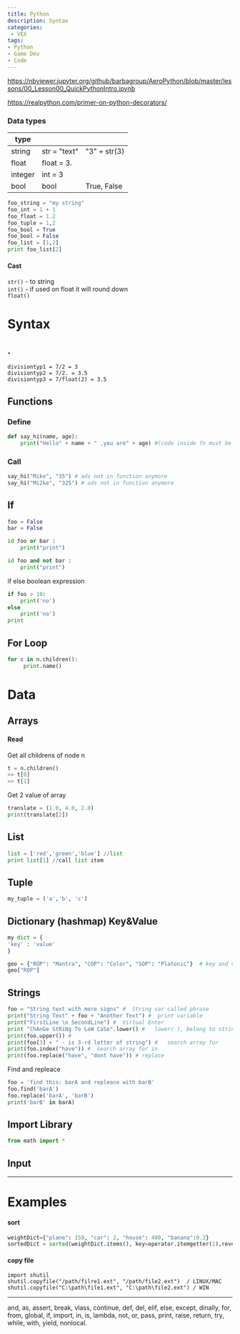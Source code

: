 ```yaml
---
title: Python
description: Syntax
categories:
 - VEX
tags:
- Python
- Game Dev
- Code
---
```


https://nbviewer.jupyter.org/github/barbagroup/AeroPython/blob/master/lessons/00_Lesson00_QuickPythonIntro.ipynb

https://realpython.com/primer-on-python-decorators/  
### Data types

|type|||
|---|---|---|
|string|str = "text"| "3" + str(3)
|float|float = 3.
|integer|int = 3
|bool|bool |  True, False

```python
foo_string = "my string"    
foo_int = 1 + 1     
foo_float = 1.2    
foo_tuple = 1,2    
foo_bool = True   
foo_bool = False   
foo_list = [1,2]  
print foo_list[2]  
```

#### Cast
`str()` - to string  
`int()` - if used on float it will  round down  
`float()`  


# Syntax


## .
`divisiontyp1 = 7/2 = 3`     
`divisiontyp2 = 7/2. = 3.5`     
`divisiontyp3 = 7/float(2) = 3.5`     


## Functions


### Define
```python
def say_hi(name, age):  
    print("Hello" + name + " ,you are" + age) #(code inside fn must be indentet)  
```
### Call
```python
say_hi("Mike", "35") # ads not in function anymore
say_hi("Mi2ke", "325") # ads not in function anymore
```

## If
```python
foo = False
bar = False

id foo or bar :
	print("print")

id foo and not bar :
	print("print")

```
if else boolean expression

```python
if foo > 10:
	print('no')
else
	print('no')
print
```


## For Loop
```python
for c in n.children():
     print.name()
```

# Data

## Arrays

#### Read

Get all childrens of node n
```python
t = n.children()
>> t[0]
>> t[1]
```
Get 2 value of array
```python
translate = (1.0, 4.0, 2.0)
print(translate[2])

```

## List
```python
list = ['red','green','blue'] //list  
print list[1] //call list item   
```

## Tuple

```python
my_tuple = ('a','b', 'c')
```

## Dictionary  (hashmap) Key&Value
```python
my dict = {
'key' : 'value'
}
```
```python
geo = {"ROP": "Mantra", "COP": "Color", "SOP": "Platonic"}  # key and value   
geo["ROP"]  
```


## Strings

```python
foo = "String text with more signs" #  String var called phrase
print("String Text" + foo + "Another Text") #  print variable     
print("FirstLine \n SecondLine") #  Virtual Enter  
print "ChAnGe StRiNg To LoW CaSe".lower() #   lower( ), belong to strings, only attached to strings,   
print(foo.upper()) #   
print(foo[3] + " - is 3-rd letter of string") #   search array for  
print(foo.index("have")) #  search array for in   
print(foo.replace("have", "dont have")) # replace   
```

Find and repleace

```python
foo = 'find this: barA and repleace with barB'
foo.find('barA')
foo.replace('barA', 'barB')    
print('barB' in barA)  

```




## Import Library
```python
from math import *
```

## Input

----

# Examples


#### sort
```python
weightDict={"plane": 150, "car": 2, "house": 400, "banana":0.2}
sortedDict = sorted(weightDict.items(), key=operator.itemgetter(1),reverse=True)
```

#### copy file
```
import shutil
shutil.copyfile("/path/filre1.ext", "/path/file2.ext")  / LINUX/MAC
shutil.copyfile("C:\path\file1.ext", "C:\path\file2.ext") / WIN
```


-----

and, as, assert, break, vlass, continue, def, del, elif, else, except, dinally, for, from, global, if, import, in, is, lambda, not, or, pass, print, raise, return, try, while, with, yield, nonlocal.
